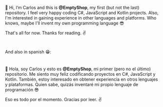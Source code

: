 👋 Hi, I’m Carlos and this is **@EmptyShop**, my first (but not the last) repository.
I feel very happy coding C#, JavaScript and Kotlin projects.
Also, I'm interested in gaining experience in other languages and platforms. Who knows, maybe I'll invent my own programming language 😎

That's all for now. Thanks for reading. ✌

#

And also in spanish 😁:

#

👋 Hola, soy Carlos y esto es **@EmptyShop**, mi primer (pero no el último) repositorio.
Me siento muy feliz codificando proyectos en C#, JavaScript y Kotlin.
También, estoy interesado en obtener experiencia en otros lenguajes y plataformas. Quien sabe, quizás inventaré mi propio lenguaje de programación 😎

Eso es todo por el momento. Gracias por leer. ✌
<!---
EmptyShop/EmptyShop is a ✨ special ✨ repository because its `README.md` (this file) appears on your GitHub profile.
You can click the Preview link to take a look at your changes.
--->
